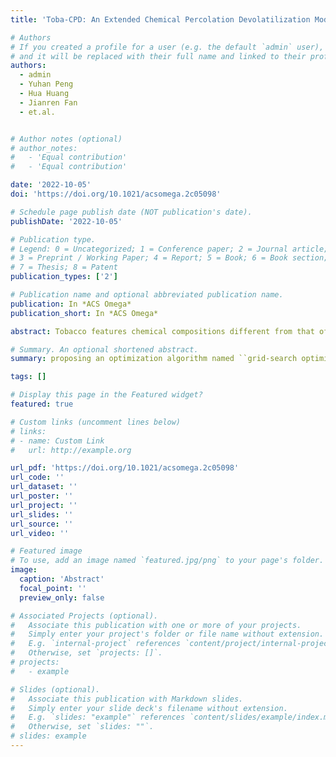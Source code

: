 ```yaml
---
title: 'Toba-CPD: An Extended Chemical Percolation Devolatilization Model for Tobacco Pyrolysis'

# Authors
# If you created a profile for a user (e.g. the default `admin` user), write the username (folder name) here
# and it will be replaced with their full name and linked to their profile.
authors:
  - admin
  - Yuhan Peng
  - Hua Huang
  - Jianren Fan
  - et.al.


# Author notes (optional)
# author_notes:
#   - 'Equal contribution'
#   - 'Equal contribution'

date: '2022-10-05'
doi: 'https://doi.org/10.1021/acsomega.2c05098'

# Schedule page publish date (NOT publication's date).
publishDate: '2022-10-05'

# Publication type.
# Legend: 0 = Uncategorized; 1 = Conference paper; 2 = Journal article;
# 3 = Preprint / Working Paper; 4 = Report; 5 = Book; 6 = Book section;
# 7 = Thesis; 8 = Patent
publication_types: ['2']

# Publication name and optional abbreviated publication name.
publication: In *ACS Omega*
publication_short: In *ACS Omega*

abstract: Tobacco features chemical compositions different from that of raw lignocellulosic biomass. Currently, the performance of network models, like Bio-Chemical Percolation Devolatilization (Bio-CPD), on tobacco pyrolysis is unclear, and only global kinetics have been proposed for tobacco devolatilization, which does not have the versatility for a wide range of heating conditions and tobacco types. To address this issue, the present work first assessed the performance of the Bio-CPD model on tobacco pyrolysis through an a priori study, which showed large deviations. Afterward, an extended Chemical Percolation Devolatilization model for tobacco pyrolysis (Toba-CPD) was developed by modifying the kinetic parameters using a grid-search optimization strategy. The process of grid-search optimization strategy is based on the kinetic parameters of the Bio-CPD model and modified with experimental results of 11 tobacco types under a wide range of heating rates. Finally, the performance of Toba-CPD was measured with experimental results which were not used during parameters optimization. Results demonstrated that the Toba-CPD models could well reproduce the pyrolysis of various tobacco types under a wide range of heating rates ($R^2 > 0.957$).

# Summary. An optional shortened abstract.
summary: proposing an optimization algorithm named ``grid-search optimization strategy" to modify a pyrolysis model for tobacco. 

tags: []

# Display this page in the Featured widget?
featured: true

# Custom links (uncomment lines below)
# links:
# - name: Custom Link
#   url: http://example.org

url_pdf: 'https://doi.org/10.1021/acsomega.2c05098'
url_code: ''
url_dataset: ''
url_poster: ''
url_project: ''
url_slides: ''
url_source: ''
url_video: ''

# Featured image
# To use, add an image named `featured.jpg/png` to your page's folder.
image:
  caption: 'Abstract'
  focal_point: ''
  preview_only: false

# Associated Projects (optional).
#   Associate this publication with one or more of your projects.
#   Simply enter your project's folder or file name without extension.
#   E.g. `internal-project` references `content/project/internal-project/index.md`.
#   Otherwise, set `projects: []`.
# projects:
#   - example

# Slides (optional).
#   Associate this publication with Markdown slides.
#   Simply enter your slide deck's filename without extension.
#   E.g. `slides: "example"` references `content/slides/example/index.md`.
#   Otherwise, set `slides: ""`.
# slides: example
---
```


<!-- {{% callout note %}}
Click the _Cite_ button above to demo the feature to enable visitors to import publication metadata into their reference management software.
{{% /callout %}}

{{% callout note %}}
Create your slides in Markdown - click the _Slides_ button to check out the example.
{{% /callout %}}

Supplementary notes can be added here, including [code, math, and images](https://wowchemy.com/docs/writing-markdown-latex/). -->
